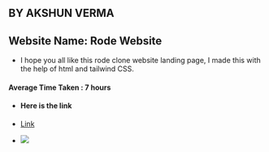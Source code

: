 ## BY AKSHUN VERMA

## Website Name: Rode Website 
- I hope you all like this rode clone website landing page, I made this with the help of html and tailwind CSS.

#### Average Time Taken : 7 hours

- #### Here is the link 
- [Link](https://rode-aivy-ineuron.netlify.app/)

- ![](https://img.shields.io/badge/Html-Tailwind%20CSS-lightgrey)


